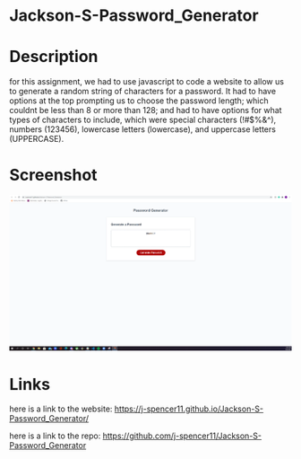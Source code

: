 # Jackson-S-Password_Generator

# Description
for this assignment, we had to use javascript to code a website to allow us to generate a random string of characters for a password. It had to have options at the top prompting us to choose the password length; which couldnt be less than 8 or more than 128; and had to have options for what types of characters to include, which were special characters (!#$%&^), numbers (123456), lowercase letters (lowercase), and uppercase letters (UPPERCASE).

# Screenshot
![alt text](./Homework/Assets/homework3.png)

# Links

here is a link to the website: <link>https://j-spencer11.github.io/Jackson-S-Password_Generator/</link>

here is a link to the repo: <link>https://github.com/j-spencer11/Jackson-S-Password_Generator</link>